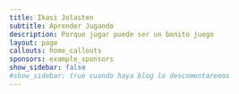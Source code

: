 ```yaml
---
title: Ikasi Jolasten
subtitle: Aprender Jugando
description: Porque jugar puede ser un bonito juego
layout: page
callouts: home_callouts
sponsors: example_sponsors
show_sidebar: false
#show_sidebar: true cuando haya blog lo descomentaremos
---
```


